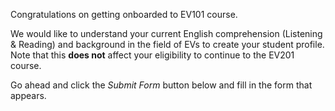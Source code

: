 Congratulations on getting onboarded to EV101 course.

We would like to understand your current English comprehension (Listening & Reading) and background in the field of EVs to create your student profile. Note that this **does not** affect your eligibility to continue to the EV201 course.

Go ahead and click the _Submit Form_ button below and fill in the form that appears.
